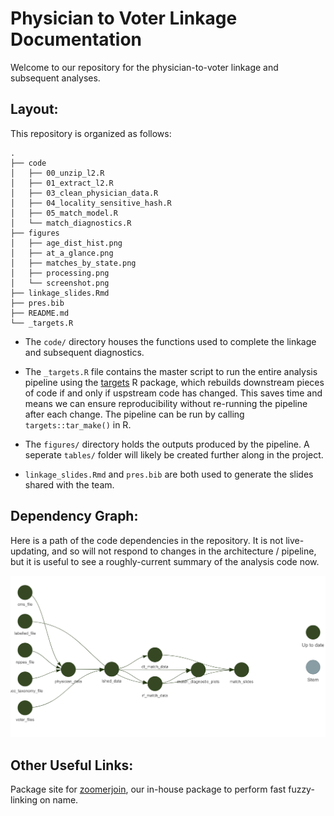 # Physician to Voter Linkage Documentation

Welcome to our repository for the physician-to-voter linkage and subsequent
analyses.

## Layout:

This repository is organized as follows:

```
.
├── code
│   ├── 00_unzip_l2.R
│   ├── 01_extract_l2.R
│   ├── 03_clean_physician_data.R
│   ├── 04_locality_sensitive_hash.R
│   ├── 05_match_model.R
│   └── match_diagnostics.R
├── figures
│   ├── age_dist_hist.png
│   ├── at_a_glance.png
│   ├── matches_by_state.png
│   ├── processing.png
│   └── screenshot.png
├── linkage_slides.Rmd
├── pres.bib
├── README.md
└── _targets.R
```

* The `code/` directory houses the functions used to complete the linkage and
subsequent diagnostics.

* The `_targets.R` file contains the master script to run the entire analysis
pipeline using the [targets](https://books.ropensci.org/targets/) R package,
which rebuilds downstream pieces of code if and only if uspstream code has
changed. This saves time and means we can ensure reproducibility without
re-running the pipeline after each change. The pipeline can be run by calling
`targets::tar_make()` in R.

* The `figures/` directory holds the outputs produced by the pipeline. A seperate
`tables/` folder will likely be created further along in the project.

* `linkage_slides.Rmd` and `pres.bib` are both used to generate the slides shared
with the team.

## Dependency Graph:

Here is a path of the code dependencies in the repository. It is not
live-updating, and so will not respond to changes in the architecture /
pipeline, but it is useful to see a roughly-current summary of the analysis
code now.

![Code Dependency Graph](dependency_graph.png)

## Other Useful Links:

Package site for [zoomerjoin](https://github.com/beniaminogreen/zoomerjoin),
our in-house package to perform fast fuzzy-linking on name.
